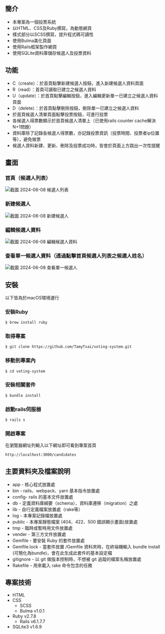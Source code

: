 <!-- # README

This README would normally document whatever steps are necessary to get the
application up and running.

Things you may want to cover:

* Ruby version

* System dependencies

* Configuration

* Database creation

* Database initialization

* How to run the test suite

* Services (job queues, cache servers, search engines, etc.)

* Deployment instructions

* ... -->


## 簡介
- 本專案為一個投票系統
- 以HTML、CSS及Ruby撰寫，為動態網頁
- 樣式部分以SCSS撰寫，提升程式碼可讀性
- 使用Bulma美化頁面
- 使用Rails框架製作網頁
- 使用SQLite資料庫儲存候選人及投票資料

## 功能
- C（create）：於首頁點擊新建候選人按鈕，進入新建候選人資料頁面
- R（read）：首頁可讀取已建立之候選人資料
- U（update）：於首頁點擊編輯按鈕，進入編輯更新單一已建立之候選人資料頁面
- D（delete）：於首頁點擊刪除按鈕，刪除單一已建立之候選人資料
- 於首頁候選人清單頁面點擊投票按鈕，可進行投票
- 各候選人得票數顯示於首頁候選人清單上（已使用rails counter cache解決N+1問題）
- 資料庫除了記錄各候選人得票數，亦記錄投票資訊（投票時間、投票者ip位置等），避免做票
- 候選人資料新建、更新、刪除及投票成功時，皆會於頁面上方跳出一次性提醒

## 畫面
### 首頁（候選人列表）
![截圖 2024-06-08 候選人列表](https://github.com/TamyTsai/voting-system/assets/97825677/0cddd6d7-427a-4f69-9e71-8bae67f5c6b7)

### 新建候選人
![截圖 2024-06-08 新建候選人](https://github.com/TamyTsai/voting-system/assets/97825677/b25d84e0-fb3c-45e8-a5a6-96f3ac35e99d)

### 編輯候選人資料
![截圖 2024-06-08 編輯候選人資料](https://github.com/TamyTsai/voting-system/assets/97825677/d95704a3-34d1-4905-b484-ab537fb587b8)

### 查看單一候選人資料（透過點擊首頁候選人列表之候選人姓名）
![截圖 2024-06-08 查看單一候選人](https://github.com/TamyTsai/voting-system/assets/97825677/0afe3cd8-c4b4-476b-8a50-7ea6a299911a)

## 安裝
以下皆為於macOS環境運行
### 安裝Ruby
```bash
$ brew install ruby
```
### 取得專案
```bash
$ git clone https://github.com/TamyTsai/voting-system.git
```
### 移動到專案內
```bash
$ cd voting-system
```
### 安裝相關套件
```bash
$ bundle install
```
### 啟動rails伺服器
```bash
$ rails s
```
### 開啟專案
在瀏覽器網址列輸入以下網址即可看到專案首頁
```bash
http://localhost:3000/candidates
```

## 主要資料夾及檔案說明
- app - 核心程式放置處
- bin - rails、webpack、yarn 基本指令放置處
- config- rails 的基本文件放置處
- db - 定義資料庫綱要（schema）、資料庫遷移（migration）之處
- lib - 自行定義檔案放置處（rake等）
- log - 本專案記錄檔放置處
- public - 本專案靜態檔案 (404、422、500 錯誤顯示畫面)放置處
- tmp - 臨時或暫時用文件放置處
- vender - 第三方文件放置處
- Gemfile - 要安裝 Ruby 的套件放置處
- Gemfile.lock - 當套件放置 /Gemfile 資料夾時，在終端機輸入 bundle install (可簡化為bundle)，會在此生成此套件的基本設定檔
- gitignore - 以 git 做版本控制時，不想被 git 追蹤的檔案名稱放置處
- Rakefile - 用來載入 rake 命令包含的任務


## 專案技術
- HTML
- CSS
    - SCSS
    - Bulma v1.0.1
- Ruby v2.7.8
    - Rails v6.1.7.7
- SQLite3 v1.6.9
